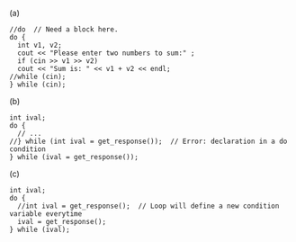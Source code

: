 (a)

    //do  // Need a block here.
    do {
      int v1, v2;
      cout << "Please enter two numbers to sum:" ;
      if (cin >> v1 >> v2)
      cout << "Sum is: " << v1 + v2 << endl;
    //while (cin);
    } while (cin);

(b)

    int ival;
    do {
      // ...
    //} while (int ival = get_response());  // Error: declaration in a do condition
    } while (ival = get_response());

(c)

    int ival;
    do {
      //int ival = get_response();  // Loop will define a new condition variable everytime
      ival = get_response();
    } while (ival);

